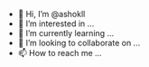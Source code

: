- 👋 Hi, I’m @ashokll
- 👀 I’m interested in ...
- 🌱 I’m currently learning ...
- 💞️ I’m looking to collaborate on ...
- 📫 How to reach me ...

<!---
ashokll/ashokll is a ✨ special ✨ repository because its `README.md` (this file) appears on your GitHub profile.
You can click the Preview link to take a look at your changes.
--->
